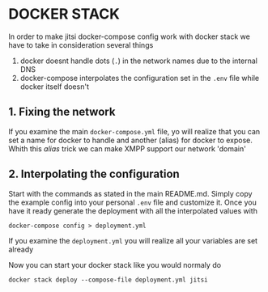 # DOCKER STACK

In order to make jitsi docker-compose config  work with docker stack  we have to take in consideration several things
1. docker doesnt handle dots (`.`) in the network names due to the internal DNS
2. docker-compose interpolates the configuration set in the `.env` file while docker itself doesn't

## 1. Fixing the network

If you examine the main `docker-compose.yml` file, yo will realize that you can set a name for docker to handle and 
another (alias) for docker to expose. Whith this _alias_ trick we can make XMPP support our network 'domain'

## 2. Interpolating the configuration

Start with the commands as stated in the main README.md. Simply copy the example config into your personal `.env`
file and customize it. Once you have it ready generate the deployment with all the interpolated values with
```
docker-compose config > deployment.yml
```
If you examine the `deployment.yml` you will realize all your variables are set already

Now you can start your docker stack like you would normaly do
```
docker stack deploy --compose-file deployment.yml jitsi
```
